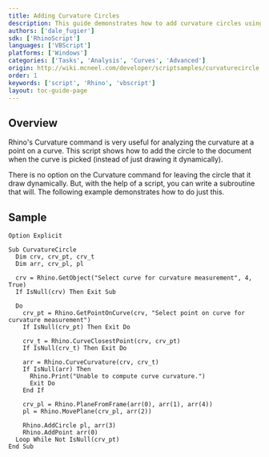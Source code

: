 ```yaml
---
title: Adding Curvature Circles
description: This guide demonstrates how to add curvature circles using RhinoScript.
authors: ['dale_fugier']
sdk: ['RhinoScript']
languages: ['VBScript']
platforms: ['Windows']
categories: ['Tasks', 'Analysis', 'Curves', 'Advanced']
origin: http://wiki.mcneel.com/developer/scriptsamples/curvaturecircle
order: 1
keywords: ['script', 'Rhino', 'vbscript']
layout: toc-guide-page
---
```


 
## Overview

Rhino's Curvature command is very useful for analyzing the curvature at a point on a curve.  This script shows how to add the circle to the document when the curve is picked (instead of just drawing it dynamically).

There is no option on the Curvature command for leaving the circle that it draw dynamically. But, with the help of a script, you can write a subroutine that will. The following example demonstrates how to do just this.

## Sample

```vbnet
Option Explicit

Sub CurvatureCircle
  Dim crv, crv_pt, crv_t
  Dim arr, crv_pl, pl

  crv = Rhino.GetObject("Select curve for curvature measurement", 4, True)
  If IsNull(crv) Then Exit Sub

  Do    
    crv_pt = Rhino.GetPointOnCurve(crv, "Select point on curve for curvature measurement")
    If IsNull(crv_pt) Then Exit Do

    crv_t = Rhino.CurveClosestPoint(crv, crv_pt)
    If IsNull(crv_t) Then Exit Do

    arr = Rhino.CurveCurvature(crv, crv_t)
    If IsNull(arr) Then
      Rhino.Print("Unable to compute curve curvature.")
      Exit Do
    End If

    crv_pl = Rhino.PlaneFromFrame(arr(0), arr(1), arr(4))
    pl = Rhino.MovePlane(crv_pl, arr(2))

    Rhino.AddCircle pl, arr(3)
    Rhino.AddPoint arr(0)
  Loop While Not IsNull(crv_pt)
End Sub
```
